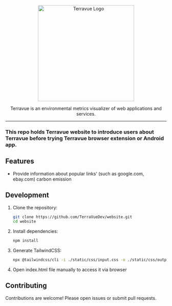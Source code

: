 <div align="center">
  <img src="/assets/logo.png" alt="Terravue Logo" width="300">
</div>
<p align="center">Terravue is an environmental metrics visualizer of web applications and services.</p>

---

### This repo holds Terravue website to introduce users about Terravue before trying Terravue browser extension or Android app.

## Features

- Provide information about popular links' (such as google.com, ebay.com) carbon emission

## Development

1. Clone the repository:
   ```bash
   git clone https://github.com/TerraVueDev/website.git
   cd website
   ```
2. Install dependencies:
   ```bash
   npm install
   ```
3. Generate TailwindCSS:

   ```bash
   npx @tailwindcss/cli -i ./static/css/input.css -o ./static/css/output.css
   ```

4. Open index.html file manually to access it via browser

## Contributing

Contributions are welcome! Please open issues or submit pull requests.
